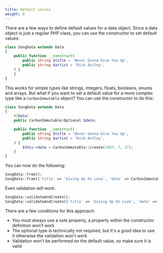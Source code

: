 ```yaml
---
title: Default values
weight: 8
---
```


There are a few ways to define default values for a data object. Since a data object is just a regular PHP class, you can use the constructor to set default values:

```php
class SongData extends Data
{
    public function __construct(
        public string $title = 'Never Gonna Give You Up',
        public string $artist = 'Rick Astley',
    ) {
    }
}
```

This works for simple types like strings, integers, floats, booleans, enums and arrays. But what if you want to set a default value for a more complex type like a `CarbonImmutable` object? You can use the constructor to do this:

```php
class SongData extends Data
{
    #[Date]
    public CarbonImmutable|Optional $date;

    public function __construct(
        public string $title = 'Never Gonna Give You Up',
        public string $artist = 'Rick Astley',
    ) {
        $this->date = CarbonImmutable::create(1987, 7, 27);
    }
}
```

You can now do the following:

```php
SongData::from();
SongData::from(['title' => 'Giving Up On Love', 'date' => CarbonImmutable::create(1988, 4, 15)]);
```

Even validation will work:

```php
SongData::validateAndCreate();
SongData::validateAndCreate(['title' => 'Giving Up On Love', 'date' => CarbonImmutable::create(1988, 4, 15)]);
```

There are a few conditions for this approach:

- You must always use a sole property, a property within the constructor definition won't work
- The optional type is technically not required, but it's a good idea to use it otherwise the validation won't work
- Validation won't be performed on the default value, so make sure it is valid
